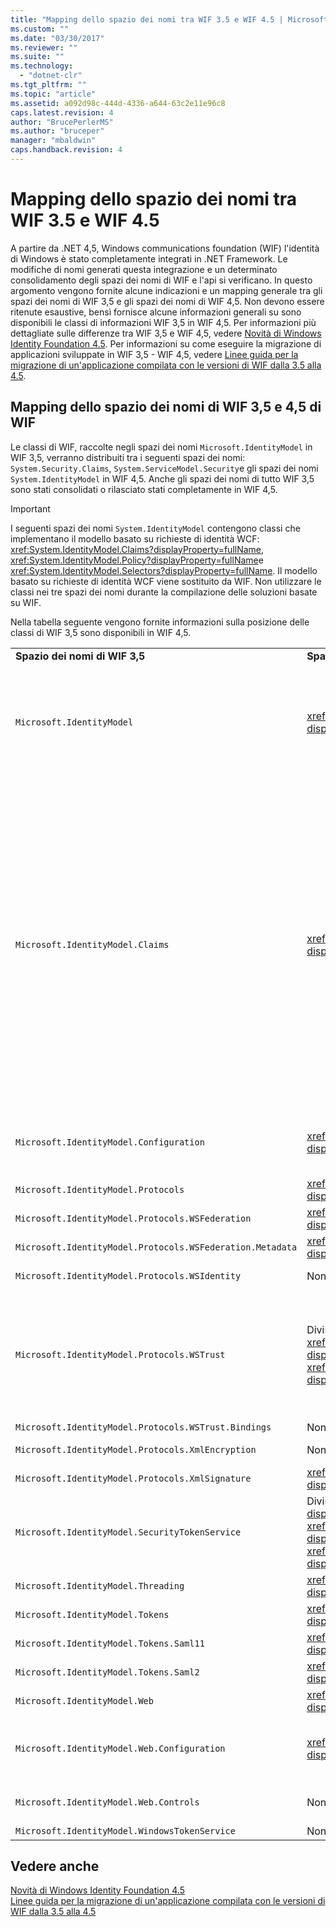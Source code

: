 ```yaml
---
title: "Mapping dello spazio dei nomi tra WIF 3.5 e WIF 4.5 | Microsoft Docs"
ms.custom: ""
ms.date: "03/30/2017"
ms.reviewer: ""
ms.suite: ""
ms.technology: 
  - "dotnet-clr"
ms.tgt_pltfrm: ""
ms.topic: "article"
ms.assetid: a092d98c-444d-4336-a644-63c2e11e96c8
caps.latest.revision: 4
author: "BrucePerlerMS"
ms.author: "bruceper"
manager: "mbaldwin"
caps.handback.revision: 4
---
```

# Mapping dello spazio dei nomi tra WIF 3.5 e WIF 4.5
A partire da .NET 4,5, Windows communications foundation \(WIF\) l'identità di Windows è stato completamente integrati in .NET Framework.  Le modifiche di nomi generati questa integrazione e un determinato consolidamento degli spazi dei nomi di WIF e l'api si verificano.  In questo argomento vengono fornite alcune indicazioni e un mapping generale tra gli spazi dei nomi di WIF 3,5 e gli spazi dei nomi di WIF 4,5.  Non devono essere ritenute esaustive, bensì fornisce alcune informazioni generali su sono disponibili le classi di informazioni WIF 3,5 in WIF 4,5.  Per informazioni più dettagliate sulle differenze tra WIF 3,5 e WIF 4,5, vedere [Novità di Windows Identity Foundation 4.5](../../../docs/framework/security/whats-new-in-wif.md).  Per informazioni su come eseguire la migrazione di applicazioni sviluppate in WIF 3,5 \- WIF 4,5, vedere [Linee guida per la migrazione di un'applicazione compilata con le versioni di WIF dalla 3.5 alla 4.5](../../../docs/framework/security/guidelines-for-migrating-an-application-built-using-wif-3-5-to-wif-4-5.md).  
  
## Mapping dello spazio dei nomi di WIF 3,5 e 4,5 di WIF  
 Le classi di WIF, raccolte negli spazi dei nomi `Microsoft.IdentityModel` in WIF 3,5, verranno distribuiti tra i seguenti spazi dei nomi: `System.Security.Claims`, `System.ServiceModel.Security`e gli spazi dei nomi `System.IdentityModel` in WIF 4,5.  Anche gli spazi dei nomi di tutto WIF 3,5 sono stati consolidati o rilasciato stati completamente in WIF 4,5.  
  
> [!IMPORTANT]
>  I seguenti spazi dei nomi `System.IdentityModel` contengono classi che implementano il modello basato su richieste di identità WCF: <xref:System.IdentityModel.Claims?displayProperty=fullName>, <xref:System.IdentityModel.Policy?displayProperty=fullName>e <xref:System.IdentityModel.Selectors?displayProperty=fullName>.  Il modello basato su richieste di identità WCF viene sostituito da WIF.  Non utilizzare le classi nei tre spazi dei nomi durante la compilazione delle soluzioni basate su WIF.  
  
 Nella tabella seguente vengono fornite informazioni sulla posizione delle classi di WIF 3,5 sono disponibili in WIF 4,5.  
  
||||  
|-|-|-|  
|**Spazio dei nomi di WIF 3,5**|**Spazio dei nomi di WIF 4,5**|**Commenti**|  
|`Microsoft.IdentityModel`|<xref:System.IdentityModel?displayProperty=fullName>|-   La maggior parte delle classi che rappresentano le costanti non vengono implementate.<br />-   Classi utilizzate per compilare servizi token di sicurezza sono state spostate da `Microsoft.IdentityModel.SecurityTokenService` a <xref:System.IdentityModel?displayProperty=fullName>.<br />-   Le classi in `Microsoft.IdentityModel.Threading` sono state spostate in <xref:System.IdentityModel?displayProperty=fullName>.<br />-   Le classi `MruSecurityTokenCache` e `ExceptionMapper` non vengono implementate.|  
|`Microsoft.IdentityModel.Claims`|<xref:System.Security.Claims?displayProperty=fullName>|-   Le interfacce `IClaimsIdentity` e `IClaimsPrincipal` non vengono distribuite in WIF 4,5.  Anziché <xref:System.Security.Claims.ClaimsPrincipal?displayProperty=fullName> e <xref:System.Security.Claims.ClaimsIdentity?displayProperty=fullName> sono ora le classi di base da cui la maggior parte delle classi dell'oggetto principal e identity di.NET derivano.  Ciò significa che non è necessaria alcuna delle esigenze specifiche principale e classi di identità come `Microsoft.IdentityModel.Claims.WindowsClaimsPrincipal` e `Microsoft.IdentityModel.Claims.WindowsClaimsIdentity` in WIF 4,5, nell'utilizzo <xref:System.Security.Principal.WindowsPrincipal?displayProperty=fullName> e in <xref:System.Security.Principal.WindowsIdentity?displayProperty=fullName> anziché.  Lo stesso vale per altro per le altre richieste specifiche principale e le classi di identità esistenti in WIF 3,5.<br />-   La classe `Microsoft.IdentityModel.Claims.ClaimsCollection` non viene implementata in WIF 4,5.  Viceversa, le raccolte delle richieste vengono esposte come raccolte enumerabili di tipo <xref:System.Security.Claims.Claim?displayProperty=fullName>.<br />-   <xref:System.Security.Claims.ClaimsPrincipal?displayProperty=fullName> e <xref:System.Security.Claims.ClaimsIdentity?displayProperty=fullName> fornisce metodi che ora completamente supportano LINQ.|  
|`Microsoft.IdentityModel.Configuration`|<xref:System.IdentityModel.Configuration?displayProperty=fullName>|Alcuni elementi e classi hanno subito importanti di nome e alcuni sono stati rilasciati in WIF 4,5; ad esempio `Microsoft.IdentityModel.Configuraiton.ServiceConfiguration` è <xref:System.IdentityModel.Configuration.IdentityConfiguration?displayProperty=fullName>.|  
|`Microsoft.IdentityModel.Protocols`|<xref:System.IdentityModel.Services?displayProperty=fullName>|\-|  
|`Microsoft.IdentityModel.Protocols.WSFederation`|<xref:System.IdentityModel.Services?displayProperty=fullName>|\-|  
|`Microsoft.IdentityModel.Protocols.WSFederation.Metadata`|<xref:System.IdentityModel.Metadata?displayProperty=fullName>|\-|  
|`Microsoft.IdentityModel.Protocols.WSIdentity`|Non implementato in WIF 4,5|In WIF 3,5 contiene le classi per supportare CardSpace, non implementato in WIF 4,5.|  
|`Microsoft.IdentityModel.Protocols.WSTrust`|Divisione tra <xref:System.IdentityModel.Protocols.WSTrust?displayProperty=fullName> e gli spazi dei nomi <xref:System.ServiceModel.Security?displayProperty=fullName>.|Le classi che rappresenta gli elementi di WS\- Attendibilità nello spazio dei nomi <xref:System.IdentityModel.Protocols.WSTrust?displayProperty=fullName> ; ad esempio, la classe <xref:System.IdentityModel.Protocols.WSTrust.RequestSecurityToken>.  Le classi che rappresentano i contratti relativi ai servizi di servizi WCF, host del servizio e i canali che consentono a un servizio WCF per comunicare mediante il protocollo di WS\- Attendibilità nello spazio dei nomi <xref:System.ServiceModel.Security?displayProperty=fullName> ; ad esempio, la classe <xref:System.ServiceModel.Security.WSTrustServiceHost>.|  
|`Microsoft.IdentityModel.Protocols.WSTrust.Bindings`|Non implementato in WIF 4,5|\-|  
|`Microsoft.IdentityModel.Protocols.XmlEncryption`|Non implementato in WIF 4,5|Classi contenute che rappresentano le costanti di crittografia XML in WIF 3,5.  Queste costanti non vengono distribuite in WIF 4,5.|  
|`Microsoft.IdentityModel.Protocols.XmlSignature`|<xref:System.IdentityModel?displayProperty=fullName>|La classe e le classi `EnvelopingSignature` che rappresentano le costanti non vengono implementate.|  
|`Microsoft.IdentityModel.SecurityTokenService`|Divisione tra <xref:System.IdentityModel?displayProperty=fullName>, <xref:System.IdentityModel.Protocols.WSTrust?displayProperty=fullName>e gli spazi dei nomi <xref:System.IdentityModel.Tokens?displayProperty=fullName>.|\-|  
|`Microsoft.IdentityModel.Threading`|<xref:System.IdentityModel?displayProperty=fullName>|\-|  
|`Microsoft.IdentityModel.Tokens`|<xref:System.IdentityModel.Tokens?displayProperty=fullName>|\-|  
|`Microsoft.IdentityModel.Tokens.Saml11`|<xref:System.IdentityModel.Tokens?displayProperty=fullName>|\-|  
|`Microsoft.IdentityModel.Tokens.Saml2`|<xref:System.IdentityModel.Tokens?displayProperty=fullName>|\-|  
|`Microsoft.IdentityModel.Web`|<xref:System.IdentityModel.Services?displayProperty=fullName>|\-|  
|`Microsoft.IdentityModel.Web.Configuration`|<xref:System.IdentityModel.Services.Configuration?displayProperty=fullName>|Le classi che forniscono la configurazione per scenari passivi \(WS\- Federazione\) in gran parte sono state spostate in <xref:System.IdentityModel.Services.Configuration?displayProperty=fullName>; tuttavia, alcune di queste classi sono in <xref:System.IdentityModel.Services?displayProperty=fullName>.|  
|`Microsoft.IdentityModel.Web.Controls`|Non implementato in WIF 4,5|Le classi in `Microsoft.IdentityModel.Web.Controls` implementata il passivo organizzato in modo federativo con segno nel controllo, che non esiste in WIF 4,5.|  
|`Microsoft.IdentityModel.WindowsTokenService`|Non implementato in WIF 4,5|\-|  
  
## Vedere anche  
 [Novità di Windows Identity Foundation 4.5](../../../docs/framework/security/whats-new-in-wif.md)   
 [Linee guida per la migrazione di un'applicazione compilata con le versioni di WIF dalla 3.5 alla 4.5](../../../docs/framework/security/guidelines-for-migrating-an-application-built-using-wif-3-5-to-wif-4-5.md)